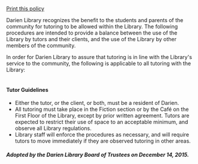 [Print this policy](/uploads/pdfs/policies/tutor_policy.pdf "Print this policy")<br />

Darien Library recognizes the benefit to the students and parents of the community for tutoring to be allowed within the Library. The following procedures are intended to provide a balance between the use of the Library by tutors and their clients, and the use of the Library by other members of the community. 

In order for Darien Library to assure that tutoring is in line with the Library's service to the community, the following is applicable to all tutoring with the Library: 
<br />
<br />
<h4><i class="fa fa-chevron-right"></i> Tutor Guidelines</h4>

* Either the tutor, or the client, or both, must be a resident of Darien.
* All tutoring must take place in the Fiction section or by the Café on the First Floor of the Library, except by prior written agreement. Tutors are expected to restrict their use of space to an acceptable minimum, and observe all Library regulations. 
* Library staff will enforce the procedures as necessary, and will require tutors to move immediately if they are observed tutoring in other areas.

<div class="margin-bottom-30"></div>

<h4><i class="fa fa-gavel"></i> <em>Adopted by the Darien Library Board of Trustees on December 14, 2015.</em></h4>

<div class="margin-bottom-20"></div>